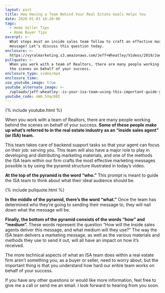 ```yaml
---
layout: post
title: How Having a Team Behind Your Real Estate Goals Helps You
date: 2020-01-03 16:20:00
tags:
  - Home Seller Tips
  - Home Buyer Tips
excerpt: >-
  What steps must an inside sales team follow to craft an effective marketing
  message? Let’s discuss this question today.
enclosure: >-
  https://vyralmarketing.s3.amazonaws.com/Jeff+Wheatley/Videos/2019/January/How+Having+a+Team+Behind+Your+Real+Estate+Goals+Helps+You.mp4
pullquote: >-
  When you work with a team of Realtors, there are many people working behind
  the scenes on behalf of your success.
enclosure_type: video/mp4
enclosure_time:
use_youtube_image: true
youtube_alternate_image: >-
  /uploads/jeff-wheatley--is-your-isa-team-using-this-important-guide-youtube.jpg
youtube_code: oWA_5Xqc08I
---
```


{% include youtube.html %}&nbsp;

When you work with a team of Realtors, there are many people working behind the scenes on behalf of your success. **Some of these people make up what’s referred to in the real estate industry as an “inside sales agent” (or ISA) team.&nbsp;**

This team takes care of backend support tasks so that your agent can focus on their job: serving you. This team will also have a major role to play in developing and distributing marketing materials, and one of the methods the ISA team within our firm crafts the most effective marketing messages possible is by using the pyramid structure illustrated in today’s video.&nbsp;

**At the top of the pyramid is the word “who.”** This prompt is meant to guide the ISA team to think about what their ideal audience should be.&nbsp;

{% include pullquote.html %}

**In the middle of the pyramid, there’s the word “what.”** Once the team has determined who they’re going to sending their message to, they will nail down what the message will be.&nbsp;

**Finally, the bottom of the pyramid consists of the words “how” and “medium”.** These words represent the question “How will the inside sales agents deliver this message, and what medium will they use?” The way the ISA team delivers a marketing message, as well as the various materials and methods they use to send it out, will all have an impact on how it’s received.&nbsp;

The more technical aspects of what an ISA team does within a real estate firm aren’t something you, as a buyer or seller, need to worry about, but the important thing is that you understand how hard our entire team works on behalf of your success.

If you have any other questions or would like more information, feel free to give me a call or send me an email. I look forward to hearing from you soon.